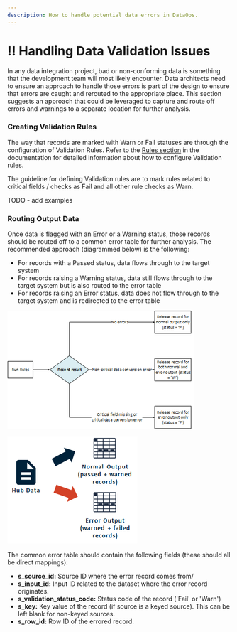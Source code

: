 ```yaml
---
description: How to handle potential data errors in DataOps.
---
```


# !! Handling Data Validation Issues

In any data integration project, bad or non-conforming data is something that the development team will most likely encounter.  Data architects need to ensure an approach to handle those errors is part of the design to ensure that errors are caught and rerouted to the appropriate place.  This section suggests an approach that could be leveraged to capture and route off errors and warnings to a separate location for further analysis.

### Creating Validation Rules

The way that records are marked with Warn or Fail statuses are through the configuration of Validation Rules.  Refer to the [Rules section](../configuring-the-data-integration-process/source-configuration/enrichment-rule-configuration.md) in the documentation for detailed information about how to configure Validation rules.

The guideline for defining Validation rules are to mark rules related to critical fields / checks as Fail and all other rule checks as Warn.

TODO - add examples

### Routing Output Data

Once data is flagged with an Error or a Warning status, those records should be routed off to a common error table for further analysis.  The recommended approach \(diagrammed below\) is the following:

* For records with a Passed status, data flows through to the target system
* For records raising a Warning status, data still flows through to the target system but is also routed to the error table
* For records raising an Error status, data does not flow through to the target system and is redirected to the error table

![Logical flow](../.gitbook/assets/image%20%28332%29.png)

![Data flow](../.gitbook/assets/image%20%28331%29.png)

The common error table should contain the following fields \(these should all be direct mappings\):

* **s\_source\_id:**  Source ID where the error record comes from/
* **s\_input\_id:**  Input ID related to the dataset where the error record originates.
* **s\_validation\_status\_code:**  Status code of the record \('Fail' or 'Warn'\)
* **s\_key:**  Key value of the record \(if source is a keyed source\).  This can be left blank for non-keyed sources.
* **s\_row\_id:**  Row ID of the errored record.

